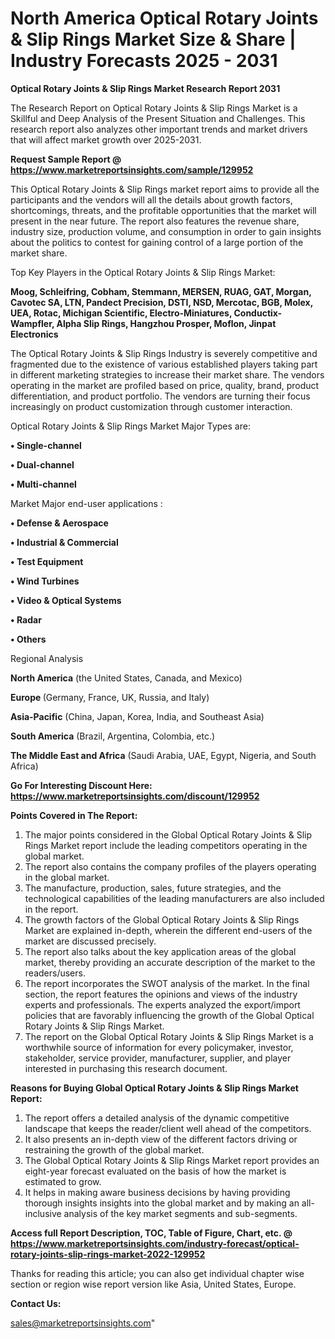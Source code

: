 # North America Optical Rotary Joints & Slip Rings Market Size & Share | Industry Forecasts 2025 - 2031

<strong>Optical Rotary Joints & Slip Rings Market Research Report 2031</strong>

The Research Report on Optical Rotary Joints & Slip Rings Market is a Skillful and Deep Analysis of the Present Situation and Challenges. This research report also analyzes other important trends and market drivers that will affect market growth over 2025-2031.

<strong>Request Sample Report @ <a href=https://www.marketreportsinsights.com/sample/129952>https://www.marketreportsinsights.com/sample/129952</a></strong>

This Optical Rotary Joints & Slip Rings market report aims to provide all the participants and the vendors will all the details about growth factors, shortcomings, threats, and the profitable opportunities that the market will present in the near future. The report also features the revenue share, industry size, production volume, and consumption in order to gain insights about the politics to contest for gaining control of a large portion of the market share.

Top Key Players in the Optical Rotary Joints & Slip Rings Market:

<strong>Moog, Schleifring, Cobham, Stemmann, MERSEN, RUAG, GAT, Morgan, Cavotec SA, LTN, Pandect Precision, DSTI, NSD, Mercotac, BGB, Molex, UEA, Rotac, Michigan Scientific, Electro-Miniatures, Conductix-Wampfler, Alpha Slip Rings, Hangzhou Prosper, Moflon, Jinpat Electronics</strong>

The Optical Rotary Joints & Slip Rings Industry is severely competitive and fragmented due to the existence of various established players taking part in different marketing strategies to increase their market share. The vendors operating in the market are profiled based on price, quality, brand, product differentiation, and product portfolio. The vendors are turning their focus increasingly on product customization through customer interaction.

Optical Rotary Joints & Slip Rings Market Major Types are:

<strong>• Single-channel

• Dual-channel

• Multi-channel</strong>

Market Major end-user applications :

<strong>• Defense & Aerospace

• Industrial & Commercial

• Test Equipment

• Wind Turbines

• Video & Optical Systems

• Radar

• Others</strong>

Regional Analysis

</u><strong><b>North America</b></strong> (the United States, Canada, and Mexico)

<strong><b>Europe </b></strong>(Germany, France, UK, Russia, and Italy)

<strong><b>Asia-Pacific</b></strong> (China, Japan, Korea, India, and Southeast Asia)

<strong><b>South America</b></strong> (Brazil, Argentina, Colombia, etc.)

<strong><b>The Middle East and Africa</b></strong> (Saudi Arabia, UAE, Egypt, Nigeria, and South Africa)

<strong>Go For Interesting Discount Here: <a href=https://www.marketreportsinsights.com/discount/129952>https://www.marketreportsinsights.com/discount/129952</a></strong>

<strong>Points Covered in The Report:</strong>
<ol>
  <li>The major points considered in the Global Optical Rotary Joints & Slip Rings Market report include the leading competitors operating in the global market.</li>
  <li>The report also contains the company profiles of the players operating in the global market.</li>
  <li>The manufacture, production, sales, future strategies, and the technological capabilities of the leading manufacturers are also included in the report.</li>
  <li>The growth factors of the Global Optical Rotary Joints & Slip Rings Market are explained in-depth, wherein the different end-users of the market are discussed precisely.</li>
  <li>The report also talks about the key application areas of the global market, thereby providing an accurate description of the market to the readers/users.</li>
  <li>The report incorporates the SWOT analysis of the market. In the final section, the report features the opinions and views of the industry experts and professionals. The experts analyzed the export/import policies that are favorably influencing the growth of the Global Optical Rotary Joints & Slip Rings Market.</li>
  <li>The report on the Global Optical Rotary Joints & Slip Rings Market is a worthwhile source of information for every policymaker, investor, stakeholder, service provider, manufacturer, supplier, and player interested in purchasing this research document.</li>
</ol>
<strong>Reasons for Buying Global Optical Rotary Joints & Slip Rings Market Report:</strong>

<ol>
  <li>The report offers a detailed analysis of the dynamic competitive landscape that keeps the reader/client well ahead of the competitors.</li>
  <li>It also presents an in-depth view of the different factors driving or restraining the growth of the global market.</li>
  <li>The Global Optical Rotary Joints & Slip Rings Market report provides an eight-year forecast evaluated on the basis of how the market is estimated to grow.</li>
  <li>It helps in making aware business decisions by having providing thorough insights insights into the global market and by making an all-inclusive analysis of the key market segments and sub-segments.</li>
</ol>
<strong>Access full Report Description, TOC, Table of Figure, Chart, etc. @ <a href=https://www.marketreportsinsights.com/industry-forecast/optical-rotary-joints-slip-rings-market-2022-129952>https://www.marketreportsinsights.com/industry-forecast/optical-rotary-joints-slip-rings-market-2022-129952</a></strong>


Thanks for reading this article; you can also get individual chapter wise section or region wise report version like Asia, United States, Europe.

<strong>Contact Us:</strong>

sales@marketreportsinsights.com"
